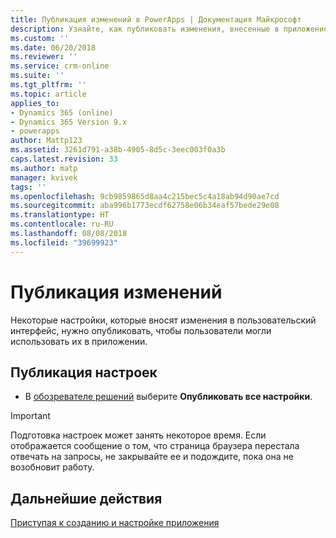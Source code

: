 ```yaml
---
title: Публикация изменений в PowerApps | Документация Майкрософт
description: Узнайте, как публиковать изменения, внесенные в приложение
ms.custom: ''
ms.date: 06/20/2018
ms.reviewer: ''
ms.service: crm-online
ms.suite: ''
ms.tgt_pltfrm: ''
ms.topic: article
applies_to:
- Dynamics 365 (online)
- Dynamics 365 Version 9.x
- powerapps
author: Mattp123
ms.assetid: 3261d791-a38b-4905-8d5c-3eec003f0a3b
caps.latest.revision: 33
ms.author: matp
manager: kvivek
tags: ''
ms.openlocfilehash: 9cb9859865d8aa4c215bec5c4a18ab94d90ae7cd
ms.sourcegitcommit: aba996b1773ecdf62758e06b34eaf57bede29e08
ms.translationtype: HT
ms.contentlocale: ru-RU
ms.lasthandoff: 08/08/2018
ms.locfileid: "39699923"
---
```

# <a name="publish-changes"></a>Публикация изменений 

 Некоторые настройки, которые вносят изменения в пользовательский интерфейс, нужно опубликовать, чтобы пользователи могли использовать их в приложении. 
 
## <a name="publish-your-customizations"></a>Публикация настроек

- В [обозревателе решений](../model-driven-apps/advanced-navigation.md#solution-explorer) выберите **Опубликовать все настройки**.  
  
> [!IMPORTANT]
>  Подготовка настроек может занять некоторое время. Если отображается сообщение о том, что страница браузера перестала отвечать на запросы, не закрывайте ее и подождите, пока она не возобновит работу.  

## <a name="next-steps"></a>Дальнейшие действия
[Приступая к созданию и настройке приложения](../model-driven-apps/getting-started-customization.md)